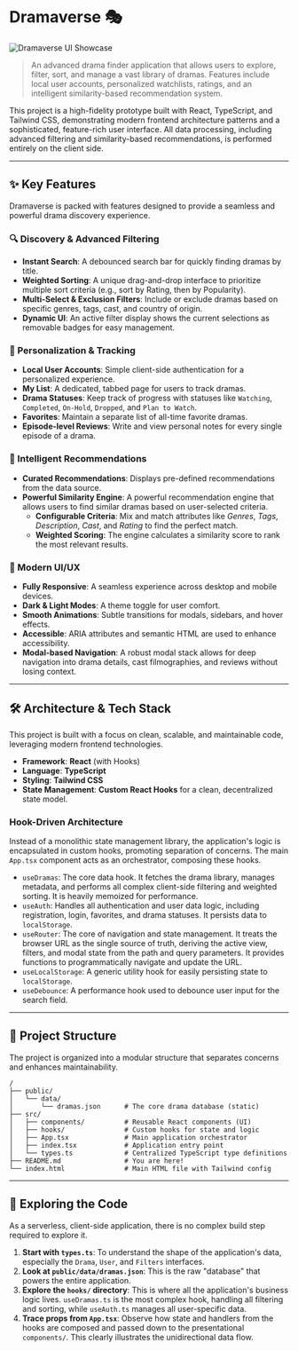 # Dramaverse 🎭

![Dramaverse UI Showcase](https://i.imgur.com/gKafB1q.png)

> An advanced drama finder application that allows users to explore, filter, sort, and manage a vast library of dramas. Features include local user accounts, personalized watchlists, ratings, and an intelligent similarity-based recommendation system.

This project is a high-fidelity prototype built with React, TypeScript, and Tailwind CSS, demonstrating modern frontend architecture patterns and a sophisticated, feature-rich user interface. All data processing, including advanced filtering and similarity-based recommendations, is performed entirely on the client side.

---

## ✨ Key Features

Dramaverse is packed with features designed to provide a seamless and powerful drama discovery experience.

### 🔍 Discovery & Advanced Filtering
-   **Instant Search**: A debounced search bar for quickly finding dramas by title.
-   **Weighted Sorting**: A unique drag-and-drop interface to prioritize multiple sort criteria (e.g., sort by Rating, then by Popularity).
-   **Multi-Select & Exclusion Filters**: Include or exclude dramas based on specific genres, tags, cast, and country of origin.
-   **Dynamic UI**: An active filter display shows the current selections as removable badges for easy management.

### 👤 Personalization & Tracking
-   **Local User Accounts**: Simple client-side authentication for a personalized experience.
-   **My List**: A dedicated, tabbed page for users to track dramas.
-   **Drama Statuses**: Keep track of progress with statuses like `Watching`, `Completed`, `On-Hold`, `Dropped`, and `Plan to Watch`.
-   **Favorites**: Maintain a separate list of all-time favorite dramas.
-   **Episode-level Reviews**: Write and view personal notes for every single episode of a drama.

### 🧠 Intelligent Recommendations
-   **Curated Recommendations**: Displays pre-defined recommendations from the data source.
-   **Powerful Similarity Engine**: A powerful recommendation engine that allows users to find similar dramas based on user-selected criteria.
    -   **Configurable Criteria**: Mix and match attributes like _Genres_, _Tags_, _Description_, _Cast_, and _Rating_ to find the perfect match.
    -   **Weighted Scoring**: The engine calculates a similarity score to rank the most relevant results.

### 📱 Modern UI/UX
-   **Fully Responsive**: A seamless experience across desktop and mobile devices.
-   **Dark & Light Modes**: A theme toggle for user comfort.
-   **Smooth Animations**: Subtle transitions for modals, sidebars, and hover effects.
-   **Accessible**: ARIA attributes and semantic HTML are used to enhance accessibility.
-   **Modal-based Navigation**: A robust modal stack allows for deep navigation into drama details, cast filmographies, and reviews without losing context.

---

## 🛠️ Architecture & Tech Stack

This project is built with a focus on clean, scalable, and maintainable code, leveraging modern frontend technologies.

-   **Framework**: **React** (with Hooks)
-   **Language**: **TypeScript**
-   **Styling**: **Tailwind CSS**
-   **State Management**: **Custom React Hooks** for a clean, decentralized state model.

### Hook-Driven Architecture

Instead of a monolithic state management library, the application's logic is encapsulated in custom hooks, promoting separation of concerns. The main `App.tsx` component acts as an orchestrator, composing these hooks.

-   `useDramas`: The core data hook. It fetches the drama library, manages metadata, and performs all complex client-side filtering and weighted sorting. It is heavily memoized for performance.
-   `useAuth`: Handles all authentication and user data logic, including registration, login, favorites, and drama statuses. It persists data to `localStorage`.
-   `useRouter`: The core of navigation and state management. It treats the browser URL as the single source of truth, deriving the active view, filters, and modal state from the path and query parameters. It provides functions to programmatically navigate and update the URL.
-   `useLocalStorage`: A generic utility hook for easily persisting state to `localStorage`.
-   `useDebounce`: A performance hook used to debounce user input for the search field.

---

## 📂 Project Structure

The project is organized into a modular structure that separates concerns and enhances maintainability.

```
/
├── public/
│   └── data/
│       └── dramas.json      # The core drama database (static)
├── src/
│   ├── components/          # Reusable React components (UI)
│   ├── hooks/               # Custom hooks for state and logic
│   ├── App.tsx              # Main application orchestrator
│   ├── index.tsx            # Application entry point
│   └── types.ts             # Centralized TypeScript type definitions
├── README.md                # You are here!
└── index.html               # Main HTML file with Tailwind config
```

---

## 🚀 Exploring the Code

As a serverless, client-side application, there is no complex build step required to explore it.

1.  **Start with `types.ts`**: To understand the shape of the application's data, especially the `Drama`, `User`, and `Filters` interfaces.
2.  **Look at `public/data/dramas.json`**: This is the raw "database" that powers the entire application.
3.  **Explore the `hooks/` directory**: This is where all the application's business logic lives. `useDramas.ts` is the most complex hook, handling all filtering and sorting, while `useAuth.ts` manages all user-specific data.
4.  **Trace props from `App.tsx`**: Observe how state and handlers from the hooks are composed and passed down to the presentational `components/`. This clearly illustrates the unidirectional data flow.